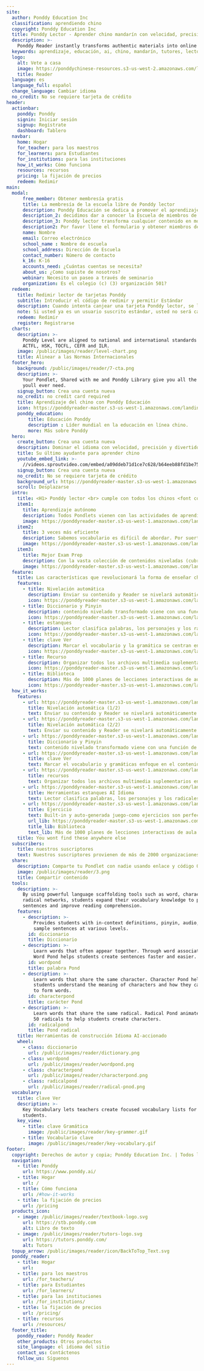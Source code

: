 ```yaml
---
site:
  author: Ponddy Education Inc
  classification: aprendiendo chino
  copyright: Ponddy Education Inc
  title: Ponddy Lector - Aprender chino mandarín con velocidad, precisión y diversión
  description: >-
    Ponddy Reader instantly transforms authentic materials into online Chinese lessons. With a library of 1000+ smart lessons (pondlets) and AI-assisted learning tools, Ponddy Reader is perfect for both teaching and self-learning.
  keywords: aprendizaje, educación, ai, chino, mandarín, tutores, lector, ponddy, en pocos minutos, aprender rápidamente, estudio, auto-estudio, en línea,
  logo:
    alt: Vete a casa
    image: https://ponddychinese-resources.s3-us-west-2.amazonaws.com/logos/tutors/TutorsLanding_140x32.svg
    title: Reader
  language: es
  language_full: español
  change_language: Cambiar idioma
  no_credit: No se requiere tarjeta de crédito
header:
  actionbar:
    ponddy: Ponddy
    signin: Iniciar sesión
    signup: Regístrate
    dashboard: Tablero
  navbar:
    home: Hogar
    for_teacher: para los maestros
    for_learners: para Estudiantes
    for_institutions: para las instituciones
    how_it_works: Cómo funciona
    resources: recursos
    pricing: la fijación de precios
    redeem: Redimir
main:
  modal:
      free_member: Obtener membresía gratis
      title: La membresía de la escuela libre de Ponddy lector
      description: Ponddy Educación se dedica a promover el aprendizaje de chino a través de la integración de tecnologías de la información y la inteligencia artificial. Con el fin de minimizar el impacto del aprendizaje debido a la pandemia,
      description_2: decidimos dar a conocer la Escuela de miembros de nuestra Reader para todos los profesores y estudiantes de forma gratuita durante este período hasta el 31 de mayo.
      description_3: Ponddy lector transforma cualquier contenido en módulos interactivos de aprendizaje en línea (Pondlet) en segundos. Puede compartirse con facilidad que permite un ambiente de aprendizaje sin fisuras.
      description2: Por favor llene el formulario y obtener miembros de la escuela libre.
      name: Nombre
      email: Correo electrónico
      school_name : Nombre de escuela
      school_address: Dirección de Escuela
      contact_number: Número de contacto
      k_16: K-16
      accounts_need: ¿Cuántas cuentas se necesita?
      about_us: ¿Como supiste de nosotros?
      webinar: Necesito un paseo a través de seminario
      organization: Es el colegio (c) (3) organización 501?
  redeem:
    title: Redimir lector de tarjetas Ponddy
    subtitle: Introducir el código de redimir y permitir Estándar
    description: Cuando intenta canjear una tarjeta Ponddy lector, se le pedirá para el código de retención de la tarjeta. Pelar suavemente o raspar la etiqueta en la parte posterior de la tarjeta de regalo para revelar un código de 16 dígitos.
    note: Si usted ya es un usuario suscrito estándar, usted no será capaz de utilizar cualquier canjear códigos.
    redeem: Redimir
    register: Registrarse
  charts:
    description: >-
      Ponddy Level are aligned to national and international standards such as
      ACTFL, HSK, TOCFL, CEFR and ILR.
    image: /public/images/reader/level-chart.png
    title: Alinear a las Normas Internacionales
  footer_hero:
    background: /public/images/reader/7-cta.png
    description: >-
      Your Pondlet, Shared with me and Ponddy Library give you all the content
      youll ever need.
    signup_button: Crea una cuenta nueva
    no_credit: no credit card required
    title: Aprendizaje del chino con Ponddy Educación
    icon: https://ponddyreader-master.s3-us-west-1.amazonaws.com/landing/statics/media/for_teacher/icon/icon_girl.svg
    ponddy_education:
        title: Educación Ponddy
        description : Líder mundial en la educación en línea chino.
        more: Más sobre Ponddy
  hero:
    create_button: Crea una cuenta nueva
    description: Dominar el idioma con velocidad, precisión y divertido
    title: Su último ayudante para aprender chino
    youtube_embed_link: >-
      //videos.sproutvideo.com/embed/a09ddeb71d1ce7c628/b64eeb88fd1be758?playerTheme=dark&playerColor=
    signup_button: Crea una cuenta nueva
    no_credit: No se requiere tarjeta de crédito
    background_url: https://ponddyreader-master.s3-us-west-1.amazonaws.com/landing/statics/media/for_teacher/index_bkg.png
    scroll: Desplazarse
  intro:
    title: <H1> Ponddy lector <br> cumple con todos los chinos <font color = "orange"> Enseñanza </font> y <font color = "orange"> Aprendizaje </font> necesidades </h1>
    item1:
      title: Aprendizaje autónomo
      description: Todos Pondlets vienen con las actividades de aprendizaje, los recursos multimedia y acumulación de ejercicios para el aprendizaje autodidacta. Pondlets pueden utilizarse antes, durante y después de las clases.
      image: https://ponddyreader-master.s3-us-west-1.amazonaws.com/landing/statics/media/for_learners/pic_01.png
    item2:
      title: 3 veces más eficiente
      description: Sabemos vocabulario es difícil de abordar. Por suerte, Ponddy lector se conecta todo el vocabulario por el contexto, relevancia y nivel para ayudarle a practicar, revisar y huecos fijos en el aprendizaje. Con esta red AI-potencia de los puntos de aprendizaje, la efectividad de su aprendizaje puede aumentar hasta 3 veces.
      image: https://ponddyreader-master.s3-us-west-1.amazonaws.com/landing/statics/media/for_learners/pic_02.png
    item3:
      title: Mejor Exam Prep
      description: Con la vasta colección de contenidos niveladas (cubrimos todas las normas de examen, HSK, ACTFL, MCER, TOCFL ... lo que sea), preparación para el examen puede ser tan fácil como hojear contenido de su nivel de juego. Trate de hacer ejercicios gamified para hacer el aprendizaje más divertido y eficaz.
      image: https://ponddyreader-master.s3-us-west-1.amazonaws.com/landing/statics/media/for_learners/pic_03.png
  feature:
    title: Las características que revolucionará la forma de enseñar chino
    features:
      - title: Nivelación automática
        description: Enviar su contenido y Reader se nivelará automáticamente el contenido de las normas nacionales e internacionales, como ACTFL, HSK, TOCFL, MCER y ILR.
        icon: https://ponddyreader-master.s3-us-west-1.amazonaws.com/landing/statics/media/for_teacher/icon/icon_01.svg
      - title: Diccionario y Pinyin
        description: contenido nivelado transformado viene con una función de diccionario interactivo y además pinyin, rápida y práctica que cada vez que necesite ayuda adicional.
        icon: https://ponddyreader-master.s3-us-west-1.amazonaws.com/landing/statics/media/for_teacher/icon/icon_02.svg
      - title: estanques
        description: Lector clasifica palabras, los personajes y los radicales que son relevantes a los de su contenido enviado y mostrarlo en redes - o lo llamamos “estanques”. Utilice estas herramientas de IA, los estudiantes amplían su conocimiento del vocabulario a penas de producción y mejoramiento de la comprensión lectora.
        icon: https://ponddyreader-master.s3-us-west-1.amazonaws.com/landing/statics/media/for_teacher/icon/icon_03.svg
      - title: clave Ver
        description: Marcar el vocabulario y la gramática se centran en el contenido para los estudiantes para que sepan lo que a tener en cuenta cuando se estudia por su cuenta.
        icon: https://ponddyreader-master.s3-us-west-1.amazonaws.com/landing/statics/media/for_teacher/icon/icon_04.svg
      - title: Recurso
        description: Organizar todos los archivos multimedia suplementarios en la función de "Recursos" - y obtener una Pondlet con todos los materiales del curso que necesita.
        icon: https://ponddyreader-master.s3-us-west-1.amazonaws.com/landing/statics/media/for_teacher/icon/icon_05.svg
      - title: Biblioteca
        description: Más de 1000 planes de lecciones interactivas de aula listo (Pondlets) con contenidos niveladas auténticas que vienen con audio y construido en el ejercicio.
        icon: https://ponddyreader-master.s3-us-west-1.amazonaws.com/landing/statics/media/for_teacher/icon/icon_06.svg
  how_it_works:
    features:
      - url: https://ponddyreader-master.s3-us-west-1.amazonaws.com/landing/statics/media/features/00_AutomaticLeveling.png
        title: Nivelación automática (1/2)
        text: Enviar su contenido y Reader se nivelará automáticamente el contenido de las normas nacionales e internacionales, como ACTFL, HSK, TOCFL, MCER y ILR.
      - url: https://ponddyreader-master.s3-us-west-1.amazonaws.com/landing/statics/media/features/01_AutomaticLeveling.gif
        title: Nivelación automática (2/2)
        text: Enviar su contenido y Reader se nivelará automáticamente el contenido de las normas nacionales e internacionales, como ACTFL, HSK, TOCFL, MCER y ILR.
      - url: https://ponddyreader-master.s3-us-west-1.amazonaws.com/landing/statics/media/features/02_DictionaryandPinyin.gif
        title: Diccionario y Pinyin
        text: contenido nivelado transformado viene con una función de diccionario interactivo y además pinyin, rápida y práctica que cada vez que necesite ayuda adicional.
      - url: https://ponddyreader-master.s3-us-west-1.amazonaws.com/landing/statics/media/features/03_keyview.gif
        title: clave Ver
        text: Marcar el vocabulario y gramáticas enfoque en el contenido para los estudiantes para que sepan lo que a tener en cuenta cuando se estudia por su cuenta.
      - url: https://ponddyreader-master.s3-us-west-1.amazonaws.com/landing/statics/media/features/04_Resources.gif
        title: recursos
        text: Organizar todos los archivos multimedia suplementarios en la función de "Recursos" - y obtener una Pondlet con todos los materiales del curso que necesita.
      - url: https://ponddyreader-master.s3-us-west-1.amazonaws.com/landing/statics/media/features/05_PondsAILanguageTools.gif
        title: Herramientas estanques AI Idioma
        text: Lector clasifica palabras, los personajes y los radicales que son relevantes a los de su contenido enviado y mostrarlo en redes - o lo llamamos “estanques”. Utilice estas herramientas de IA, los estudiantes amplían su conocimiento del vocabulario a penas de producción y mejoramiento de la comprensión lectora.
      - url: https://ponddyreader-master.s3-us-west-1.amazonaws.com/landing/statics/media/features/07_Exercise.gif
        title: Ejercicio
        text: Built-in y auto-generada juego-como ejercicios son perfectos para una asignación de la preparación y el autoaprendizaje. Ahora seguimiento del rendimiento es aún más fácil con el modo de juego en grupo!
        url_lib: https://ponddyreader-master.s3-us-west-1.amazonaws.com/landing/statics/media/features/06_Library.gif
        title_lib: Biblioteca
        text_lib: Más de 1000 planes de lecciones interactivas de aula listo (Pondlets) con contenidos niveladas auténticas que vienen con audio y construido en el ejercicio.
    title: You wont find these anywhere else
  subscribers:
    title: nuestros suscriptores
    text: Nuestros suscriptores provienen de más de 2000 organizaciones, más de 30 estados, más de 100 países
  share:
    description: Comparte tu Pondlet con nadie usando enlace y código QR.
    image: /public/images/reader/3.png
    title: Compartir contenido
  tools:
    description: >-
      By using powerful language scaffolding tools such as word, character and
      radical networks, students expand their vocabulary knowledge to produce
      sentences and improve reading comprehension.
    features:
      - description: >-
          Provides students with in-context definitions, pinyin, audio, and
          sample sentences at various levels.
        id: diccionario
        title: Diccionario
      - description: >-
          Learn words that often appear together. Through word associations,
          Word Pond helps students create sentences faster and easier.
        id: wordpond
        title: palabra Pond
      - description: >-
          Learn words that share the same character. Character Pond helps
          students understand the meaning of characters and how they can combine
          to form words.
        id: characterpond
        title: carácter Pond
      - description: >-
          Learn words that share the same radical. Radical Pond animates the top
          50 radicals to help students create characters.
        id: radicalpond
        title: Pond radical
    title: Herramientas de construcción Idioma AI-accionado
    wheel:
      - class: diccionario
        url: /public/images/reader/dictionary.png
      - class: wordpond
        url: /public/images/reader/wordpond.png
      - class: characterpond
        url: /public/images/reader/characterpond.png
      - class: radicalpond
        url: /public/images/reader/radical-pnod.png
  vocabulary:
    title: clave Ver
    description: >-
      Key Vocabulary lets teachers create focused vocabulary lists for their
      students.
    key_view:
      - title: clave Gramática
        image: /public/images/reader/key-grammer.gif
      - title: Vocabulario clave
        image: /public/images/reader/key-vocabulary.gif
footer:
  copyright: Derechos de autor y copia; Ponddy Education Inc. | Todos los derechos reservados
  navigation:
    - title: Ponddy
      url: https://www.ponddy.ai/
    - title: Hogar
      url: /
    - title: Cómo funciona
      url: /#how-it-works
    - title: la fijación de precios
      url: /pricing
  products_icon:
    - image: /public/images/reader/textbook-logo.svg
      url: https://stb.ponddy.com
      alt: Libro de texto
    - image: /public/images/reader/tutors-logo.svg
      url: https://tutors.ponddy.com/
      alt: Tutors
  topup_arrow: /public/images/reader/icon/BackToTop_Text.svg
  ponddy_reader:
    - title: Hogar
      url:
    - title: para los maestros
      url: /for_teachers/
    - title: para Estudiantes
      url: /for_learners/
    - title: para las instituciones
      url: /for_institutions/
    - title: la fijación de precios
      url: /pricing/
    - title: recursos
      url: /resources/
  footer_title:
    ponddy_reader: Ponddy Reader
    other_products: Otros productos
    site_language: el idioma del sitio
    contact_us: Contáctenos
    follow_us: Síguenos
---
```


